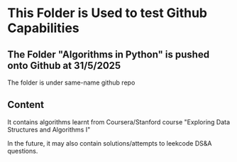# This Folder is Used to test Github Capabilities
## The Folder "Algorithms in Python" is pushed onto Github at 31/5/2025
The folder is under same-name github repo

## Content
It contains algorithms learnt from Coursera/Stanford course "Exploring Data Structures and Algorithms I"

In the future, it may also contain solutions/attempts to leekcode DS&A questions.
